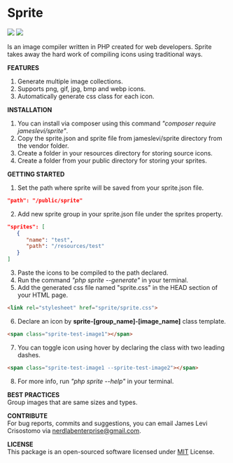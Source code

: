 # Sprite

![](https://img.shields.io/badge/packagist-v1.0.5-informational?style=flat&logo=<LOGO_NAME>&logoColor=white&color=2bbc8a) ![](https://img.shields.io/badge/license-MIT-informational?style=flat&logo=<LOGO_NAME>&logoColor=white&color=2bbc8a)
 
Is an image compiler written in PHP created for web developers. Sprite takes away the hard work of compiling icons using traditional ways.

**FEATURES**  
1. Generate multiple image collections.
2. Supports png, gif, jpg, bmp and webp icons.
3. Automatically generate css class for each icon.

**INSTALLATION**  
1. You can install via composer using this command *"composer require jameslevi/sprite"*.
2. Copy the sprite.json and sprite file from jameslevi/sprite directory from the vendor folder.
3. Create a folder in your resources directory for storing source icons.
4. Create a folder from your public directory for storing your sprites.

**GETTING STARTED**  
1. Set the path where sprite will be saved from your sprite.json file.
```json
"path": "/public/sprite"
```  
2. Add new sprite group in your sprite.json file under the sprites property.
```json
"sprites": [
   {
      "name": "test",
      "path": "/resources/test"
   }
]
```  
3. Paste the icons to be compiled to the path declared.
4. Run the command *"php sprite --generate"* in your terminal.
5. Add the generated css file named "sprite.css" in the HEAD section of your HTML page.  
```html
<link rel="stylesheet" href="sprite/sprite.css">
```  
6. Declare an icon by **sprite-[group_name]-[image_name]** class template.
```html
<span class="sprite-test-image1"></span>
```  
7. You can toggle icon using hover by declaring the class with two leading dashes.
```html
<span class="sprite-test-image1 --sprite-test-image2"></span>
```  
8. For more info, run *"php sprite --help"* in your terminal.  

**BEST PRACTICES**  
Group images that are same sizes and types.  

**CONTRIBUTE**  
For bug reports, commits and suggestions, you can email James Levi Crisostomo via nerdlabenterprise@gmail.com.  

**LICENSE**  
This package is an open-sourced software licensed under [MIT](https://opensource.org/licenses/MIT) License.
